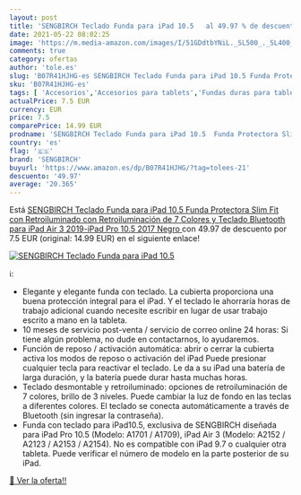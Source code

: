 ```yaml
---
layout: post
title: 'SENGBIRCH Teclado Funda para iPad 10.5   al 49.97 % de descuento'
date: 2021-05-22 08:02:25
image: 'https://m.media-amazon.com/images/I/51GDdtbYNiL._SL500_._SL400_.jpg'
comments: true
category: ofertas
author: 'tole.es'
slug: 'B07R41HJHG-es SENGBIRCH Teclado Funda para iPad 10.5 Funda Protectora...'
sku: 'B07R41HJHG-es'
tags: [ 'Accesorios','Accesorios para tablets','Fundas duras para tablets','Fundas para tablets','Informática','ipad','sengbirch', ]
actualPrice: 7.5 EUR
currency: EUR
price: 7.5
comparePrice: 14.99 EUR
prodname: 'SENGBIRCH Teclado Funda para iPad 10.5  Funda Protectora Slim Fit con Retroiluminado con Retroiluminación de 7 Colores y Teclado Bluetooth para iPad Air 3 2019-iPad Pro 10.5 2017  Negro '
country: 'es'
flag: '🇪🇸'
brand: 'SENGBIRCH'
buyurl: 'https://www.amazon.es/dp/B07R41HJHG/?tag=tolees-21'
descuento: '49.97'
average: '20.365'
---
```


Está [SENGBIRCH Teclado Funda para iPad 10.5  Funda Protectora Slim Fit con Retroiluminado con Retroiluminación de 7 Colores y Teclado Bluetooth para iPad Air 3 2019-iPad Pro 10.5 2017  Negro ](https://www.amazon.es/dp/B07R41HJHG/?tag=tolees-21) con 49.97 de descuento por 7.5 EUR (original: 14.99 EUR) en el siguiente enlace!

[![SENGBIRCH Teclado Funda para iPad 10.5  ](https://m.media-amazon.com/images/I/51GDdtbYNiL._SL500_._SL400_.jpg)](https://www.amazon.es/dp/B07R41HJHG/?tag=tolees-21)

ℹ️:

- Elegante y elegante funda con teclado. La cubierta proporciona una buena protección integral para el iPad. Y el teclado le ahorraría horas de trabajo adicional cuando necesite escribir en lugar de usar trabajo escrito a mano en la tableta.
- 10 meses de servicio post-venta / servicio de correo online 24 horas: Si tiene algún problema, no dude en contactarnos, lo ayudaremos.
- Función de reposo / activación automática: abrir o cerrar la cubierta activa los modos de reposo o activación del iPad Puede presionar cualquier tecla para reactivar el teclado. Le da a su iPad una batería de larga duración, y la batería puede durar hasta muchas horas.
- Teclado desmontable y retroiluminado: opciones de retroiluminación de 7 colores, brillo de 3 niveles. Puede cambiar la luz de fondo en las teclas a diferentes colores. El teclado se conecta automáticamente a través de Bluetooth (sin ingresar la contraseña).
- Funda con teclado para iPad10.5, exclusiva de SENGBIRCH diseñada para iPad Pro 10.5 (Modelo: A1701 / A1709), iPad Air 3 (Modelo: A2152 / A2123 / A2153 / A2154). No es compatible con iPad 9.7 o cualquier otra tableta. Puede verificar el número de modelo en la parte posterior de su iPad.

[🛒 Ver la oferta!!](https://www.amazon.es/dp/B07R41HJHG/?tag=tolees-21)
